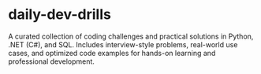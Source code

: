 # daily-dev-drills
A curated collection of coding challenges and practical solutions in Python, .NET (C#), and SQL. Includes interview-style problems, real-world use cases, and optimized code examples for hands-on learning and professional development.

